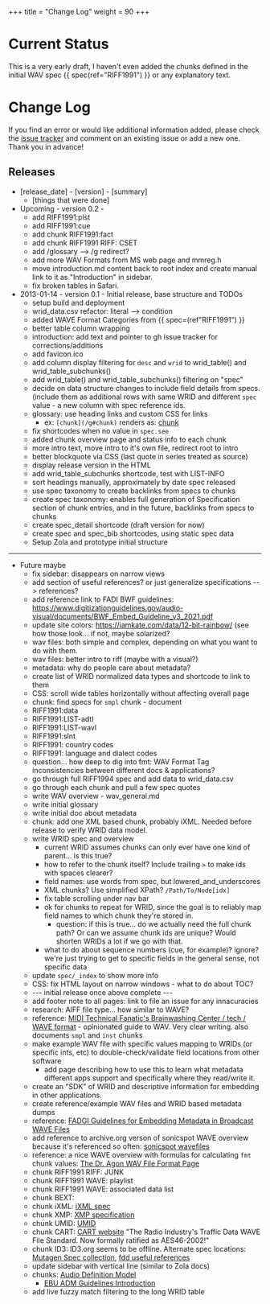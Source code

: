 +++
title = "Change Log"
weight = 90
+++

# Current Status

This is a very early draft, I haven't even added the chunks defined in the initial WAV spec {{ spec(ref="RIFF1991") }} or any explanatory text. 

# Change Log

If you find an error or would like additional information added, please check the [issue tracker](https://github.com/briandorsey/wavref/issues) and comment on an existing issue or add a new one. Thank you in advance! 

## Releases

* [release_date] - [version] - [summary]
	* [things that were done]
* Upcoming - version 0.2 - 
    * add RIFF1991:plst
    * add RIFF1991:cue
    * add chunk RIFF1991:fact
    * add chunk RIFF1991 RIFF: CSET
    * add /glossary --> /g redirect?
    * add more WAV Formats from MS web page and mmreg.h
    * move introduction.md content back to root index and create manual link to it as "Introduction" in sidebar. 
    * fix broken tables in Safari. 
* 2013-01-14 - version 0.1 - Initial release, base structure and TODOs
    * setup build and deployment
    * wrid_data.csv refactor: literal --> condition
    * added WAVE Format Categories from {{ spec=(ref"RIFF1991") }}
    * better table column wrapping
    * introduction: add text and pointer to gh issue tracker for corrections/additions
    * add favicon.ico
    * add column display filtering for `desc` and `wrid` to wrid_table() and wrid_table_subchunks()
    * add wrid_table() and wrid_table_subchunks() filtering on "spec" 
    * decide on data structure changes to include field details from specs. (include them as additional rows with same WRID and different `spec` value - a new column with spec reference ids. 
    * glossary: use heading links and custom CSS for links 
        * ex: `[chunk](/g#chunk)` renders as: [chunk](/g#chunk)
    * fix shortcodes when no value in `spec.see`
    * added chunk overview page and status info to each chunk
    * more intro text, move intro to it's own file, redirect root to intro
    * better blockquote via CSS (last quote in series treated as source)
    * display release version in the HTML
    * add wrid_table_subchunks shortcode, test with LIST-INFO 
    * sort headings manually, approximately by date spec released
    * use spec taxonomy to create backlinks from specs to chunks
    * create spec taxonomy: enables full generation of Specification section of chunk entries, and in the future, backlinks from specs to chunks
    * create spec_detail shortcode (draft version for now)
    * create spec and spec_bib shortcodes, using static spec data
    * Setup Zola and prototype initial structure

---- 

* Future maybe
    * fix sidebar: disappears on narrow views
    * add section of useful references? or just generalize specifications --> references? 
    * add reference link to FADI BWF guidelines: https://www.digitizationguidelines.gov/audio-visual/documents/BWF_Embed_Guideline_v3_2021.pdf
    * update site colors: https://iamkate.com/data/12-bit-rainbow/ (see how those look... if not, maybe solarized?
    * wav files: both simple and complex, depending on what you want to do with them. 
    * wav files: better intro to riff (maybe with a visual?)
    * metadata: why do people care about metadata?
    * create list of WRID normalized data types and shortcode to link to them
    * CSS: scroll wide tables horizontally without affecting overall page
    * chunk: find specs for `smpl` chunk - document
    * RIFF1991:data 
    * RIFF1991:LIST-adtl
    * RIFF1991:LIST-wavl
    * RIFF1991:slnt
    * RIFF1991: country codes
    * RIFF1991: language and dialect codes
    * question... how deep to dig into fmt: WAV Format Tag inconsistencies between different docs & applications? 
    * go through full RIFF1994 spec and add data to wrid_data.csv
    * go through each chunk and pull a few spec quotes
    * write WAV overview - wav_general.md
    * write initial glossary
    * write initial doc about metadata
    * chunk: add one XML based chunk, probably iXML. Needed before release to verify WRID data model. 
    * write WRID spec and overview
        * current WRID assumes chunks can only ever have one kind of parent... is this true?
        * how to refer to the chunk itself? Include trailing `>` to make ids with spaces clearer? 
        * field names: use words from spec, but lowered_and_underscores
        * XML chunks? Use simplified XPath? `/Path/To/Node[idx]`
        * fix table scrolling under nav bar
        * ok for chunks to repeat for WRID, since the goal is to reliably map field names to which chunk they're stored in. 
            * question: if this is true... do we actually need the full chunk path? Or can we assume chunk ids are unique? Would shorten WRIDs a lot if we go with that.
        * what to do about sequence numbers (cue, for example)? ignore? we're just trying to get to specific fields in the general sense, not specific data
    * update `spec/_index` to show more info
    * CSS: fix HTML layout on narrow windows - what to do about TOC? 
    * --- initial release once above complete ---
    * add footer note to all pages: link to file an issue for any innacuracies
    * research: AIFF file type... how similar to WAVE? 
    * reference: [MIDI Technical Fanatic's Brainwashing Center / tech / WAVE format](http://midi.teragonaudio.com/tech/wave.htm) - opinionated guide to WAV. Very clear writing. also documents `smpl` and `inst` chunks
    * make example WAV file with specific values mapping to WRIDs (or specific ints, etc) to double-check/validate field locations from other software
        * add page describing how to use this to learn what metadata different apps support and specifically where they read/write it.
    * create an "SDK" of WRID and descriptive information for embedding in other applications.
    * create reference/example WAV files and WRID based metadata dumps
    * reference: [FADGI Guidelines for Embedding Metadata in
Broadcast WAVE Files](https://www.digitizationguidelines.gov/audio-visual/documents/BWF_Embed_Guideline_v3_2021.pdf)
    * add reference to archive.org verson of sonicspot WAVE overview because it's referenced so often: [sonicspot wavefiles](https://web.archive.org/web/20141226210234/http://www.sonicspot.com/guide/wavefiles.html)
    * reference: a nice WAVE overview with formulas for calculating `fmt` chunk values: [The Dr. Agon WAV File Format Page](http://www.dragonwins.com/domains/getteched/wav/index.htm)
    * chunk RIFF1991 RIFF: JUNK
    * chunk RIFF1991 WAVE: playlist
    * chunk RIFF1991 WAVE: associated data list
    * chunk BEXT: 
    * chunk iXML: [iXML spec](http://www.gallery.co.uk/ixml/)
    * chunk XMP: [XMP specification](https://www.adobe.com/devnet/xmp.html)
    * chunk UMID: [UMID](https://en.wikipedia.org/wiki/Unique_Material_Identifier)
    * chunk CART: [CART website](http://www.cartchunk.org/) "The Radio Industry's Traffic Data WAVE File Standard. Now formally ratified as AES46-2002!"
    * chunk ID3: ID3.org seems to be offline. Alternate spec locations: [Mutagen Spec collection](https://mutagen-specs.readthedocs.io/en/latest/), [fdd useful references](https://www.loc.gov/preservation/digital/formats/fdd/fdd000106.shtml#useful)
    * update sidebar with vertical line (similar to Zola docs)
    * chunks: [Audio Definition Model](https://www.bbc.co.uk/rd/publications/audio-definition-model-software)
        * [EBU ADM Guidelines Introduction](https://adm.ebu.io/index.html)
    * add live fuzzy match filtering to the long WRID table
